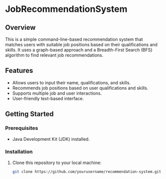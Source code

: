 # JobRecommendationSystem


## Overview
This is a simple command-line-based recommendation system that matches users with suitable job positions based on their qualifications and skills. It uses a graph-based approach and a Breadth-First Search (BFS) algorithm to find relevant job recommendations.

## Features
- Allows users to input their name, qualifications, and skills.
- Recommends job positions based on user qualifications and skills.
- Supports multiple job and user interactions.
- User-friendly text-based interface.

## Getting Started
### Prerequisites
- Java Development Kit (JDK) installed.

### Installation
1. Clone this repository to your local machine:
   ```bash
   git clone https://github.com/yourusername/recommendation-system.git
